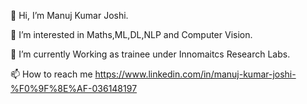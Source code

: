 👋 Hi, I’m Manuj Kumar Joshi.

👀 I’m interested in Maths,ML,DL,NLP and Computer Vision.

🌱 I’m currently Working as trainee under Innomaitcs Research Labs.

📫 How to reach me https://www.linkedin.com/in/manuj-kumar-joshi-%F0%9F%8E%AF-036148197
